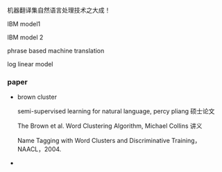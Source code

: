 机器翻译集自然语言处理技术之大成！

IBM model1

IBM model 2

phrase based machine translation

log linear model

### paper

+ brown cluster

  semi-supervised learning for natural language, percy pliang 硕士论文

  The Brown et al. Word Clustering Algorithm, Michael Collins 讲义

  Name Tagging with Word Clusters and Discriminative Training，NAACL，2004.

+ 